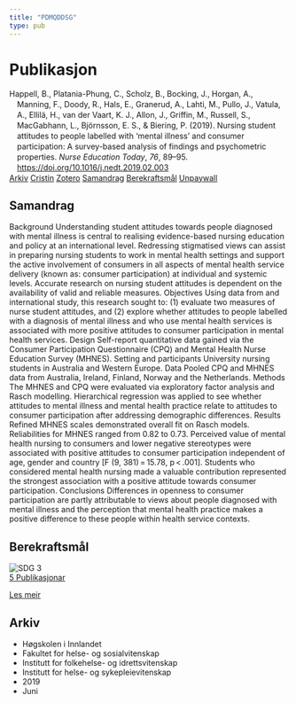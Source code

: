 ```yaml
---
title: "PDMQDDSG"
type: pub
---
```

<h1>Publikasjon</h1>
<article id="csl-bib-container-PDMQDDSG" class="csl-bib-container">
  <div class="csl-bib-body" style="line-height: 1.35; padding-left: 1em; text-indent:-1em;">
  <div class="csl-entry">Happell, B., Platania-Phung, C., Scholz, B., Bocking, J., Horgan, A., Manning, F., Doody, R., Hals, E., Granerud, A., Lahti, M., Pullo, J., Vatula, A., Ellil&#xE4;, H., van der Vaart, K. J., Allon, J., Griffin, M., Russell, S., MacGabhann, L., Bj&#xF6;rnsson, E. S., &amp; Biering, P. (2019). Nursing student attitudes to people labelled with &#x2018;mental illness&#x2019; and consumer participation: A survey-based analysis of findings and psychometric properties. <i>Nurse Education Today</i>, <i>76</i>, 89&#x2013;95. <a href="https://doi.org/10.1016/j.nedt.2019.02.003">https://doi.org/10.1016/j.nedt.2019.02.003</a></div>
</div>
  <div class="csl-bib-buttons">
    <a href="#taxonomy-article-PDMQDDSG" class="csl-bib-button">Arkiv</a>
    <a href="https://app.cristin.no/results/show.jsf?id=1703836" alt="Cristin URL" class="csl-bib-button">Cristin</a>
    <a href="http://zotero.org/groups/5402882/items/PDMQDDSG" alt="Zotero URL" class="csl-bib-button">Zotero</a>
    <a href="#abstract-article-PDMQDDSG" class="csl-bib-button">Samandrag</a>
    <a href="#sdg-article-PDMQDDSG" class="csl-bib-button">Berekraftsmål</a>
    <a href="https://doi.org/10.1016/j.nedt.2019.02.003" class="csl-bib-button">Unpaywall</a>
  </div>
  <div id="csl-bib-meta-container-PDMQDDSG"></div>
</article>
<div id="csl-bib-meta-PDMQDDSG" class="csl-bib-meta">
  <article id="abstract-article-PDMQDDSG" class="abstract-article">
    <h1>Samandrag</h1>
    Background Understanding student attitudes towards people diagnosed with mental illness is central to realising evidence-based nursing education and policy at an international level. Redressing stigmatised views can assist in preparing nursing students to work in mental health settings and support the active involvement of consumers in all aspects of mental health service delivery (known as: consumer participation) at individual and systemic levels. Accurate research on nursing student attitudes is dependent on the availability of valid and reliable measures. Objectives Using data from and international study, this research sought to: (1) evaluate two measures of nurse student attitudes, and (2) explore whether attitudes to people labelled with a diagnosis of mental illness and who use mental health services is associated with more positive attitudes to consumer participation in mental health services. Design Self-report quantitative data gained via the Consumer Participation Questionnaire (CPQ) and Mental Health Nurse Education Survey (MHNES). Setting and participants University nursing students in Australia and Western Europe. Data Pooled CPQ and MHNES data from Australia, Ireland, Finland, Norway and the Netherlands. Methods The MHNES and CPQ were evaluated via exploratory factor analysis and Rasch modelling. Hierarchical regression was applied to see whether attitudes to mental illness and mental health practice relate to attitudes to consumer participation after addressing demographic differences. Results Refined MHNES scales demonstrated overall fit on Rasch models. Reliabilities for MHNES ranged from 0.82 to 0.73. Perceived value of mental health nursing to consumers and lower negative stereotypes were associated with positive attitudes to consumer participation independent of age, gender and country [F (9, 381) = 15.78, p &lt; .001]. Students who considered mental health nursing made a valuable contribution represented the strongest association with a positive attitude towards consumer participation. Conclusions Differences in openness to consumer participation are partly attributable to views about people diagnosed with mental illness and the perception that mental health practice makes a positive difference to these people within health service contexts.
  </article>
  <article id="sdg-article-PDMQDDSG" class="sdg-article">
    <h1>Berekraftsmål</h1>
    <div class="sdg-container"><div id="sdg3" class="sdg"> <img src="{{< params subfolder >}}images/sdg/sdg03_no.png" class="image" alt="SDG 3"> <div class="sdg-overlay"> <a href="{{< params subfolder >}}no/archive/?sdg=3#archive" class="sdg-publication-count"><span>5</span> Publikasjonar</a> <p><a href="NA" class="sdg-read-more">Les meir</a></p> </div> </div></div>
  </article>
  <article id="taxonomy-article-PDMQDDSG" class="taxonomy-article">
    <h1>Arkiv</h1>
    <ul>
      <li>Høgskolen i Innlandet</li>
      <li>Fakultet for helse- og sosialvitenskap</li>
      <li>Institutt for folkehelse- og idrettsvitenskap</li>
      <li>Institutt for helse- og sykepleievitenskap</li>
      <li>2019</li>
      <li>Juni</li>
    </ul>
  </article>
</div>
